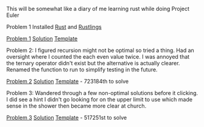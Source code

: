 This will be somewhat like a diary of me learning rust while doing Project Euler

Problem 1 Installed [Rust][rust] and [Rustlings][rustlings]

[Problem 1][p001] [Solution](src/p001.rs) [Template](src/t001.rs)


Problem 2: I figured recursion might not be optimal so tried a thing. Had an oversight 
where I counted the each even value twice. I was annoyed that the ternary operator
didn't exist but the alternative is actually clearer. Renamed the function to run to simplify testing in the future.

[Problem 2][p002] [Solution](src/p002.rs) [Template](src/t002.rs) - 723184th to solve

Problem 3: Wandered through a few non-optimal solutions before it clicking. I did see a hint I didn't go looking for on the upper limit to use which made sense in the shower then became more clear at church.

[Problem 3][p003] [Solution](src/p003.rs) [Template](src/t003.rs) - 517251st  to solve

[rustlings]: https://github.com/rust-lang/rustlings/
[rustling]: https://github.com/rust-lang/rustlings/
[rust]:https://www.rust-lang.org/tools/install
[p001]: https://projecteuler.net/problem=1
[p002]: https://projecteuler.net/problem=2
[p003]: https://projecteuler.net/problem=3